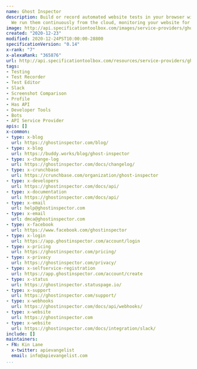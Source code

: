 ```yaml
---
name: Ghost Inspector
description: Build or record automated website tests in your browser with Ghost Inspector.
  We run them continuously from the cloud, monitoring your website for issues.
image: http://api.specificationtoolbox.com/images/service-providers/ghost-inspector.jpg
created: "2020-12-23"
modified: 2020-12-24PST10:00:00-28800
specificationVersion: "0.14"
x-rank: "7"
x-alexaRank: "365876"
url: http://api.specificationtoolbox.com/resources/service-providers/ghost-inspector/
tags:
- Testing
- Test Recorder
- Test Editor
- Slack
- Screenshot Comparison
- Profile
- Has API
- Developer Tools
- Bots
- API Service Provider
apis: []
x-common:
- type: x-blog
  url: https://ghostinspector.com/blog/
- type: x-blog
  url: https://buddy.works/blog/ghost-inspector
- type: x-change-log
  url: https://ghostinspector.com/docs/changelog/
- type: x-crunchbase
  url: https://crunchbase.com/organization/ghost-inspector
- type: x-developers
  url: https://ghostinspector.com/docs/api/
- type: x-documentation
  url: https://ghostinspector.com/docs/api/
- type: x-email
  url: help@ghostinspector.com
- type: x-email
  url: dmca@ghostinspector.com
- type: x-facebook
  url: https://www.facebook.com/ghostinspector
- type: x-login
  url: https://app.ghostinspector.com/account/login
- type: x-pricing
  url: https://ghostinspector.com/pricing/
- type: x-privacy
  url: https://ghostinspector.com/privacy/
- type: x-selfservice-registration
  url: https://app.ghostinspector.com/account/create
- type: x-status
  url: https://ghostinspector.statuspage.io/
- type: x-support
  url: https://ghostinspector.com/support/
- type: x-webhooks
  url: https://ghostinspector.com/docs/api/webhooks/
- type: x-website
  url: https://ghostinspector.com
- type: x-website
  url: https://ghostinspector.com/docs/integration/slack/
include: []
maintainers:
- FN: Kin Lane
  x-twitter: apievangelist
  email: info@apievangelist.com
...
```

